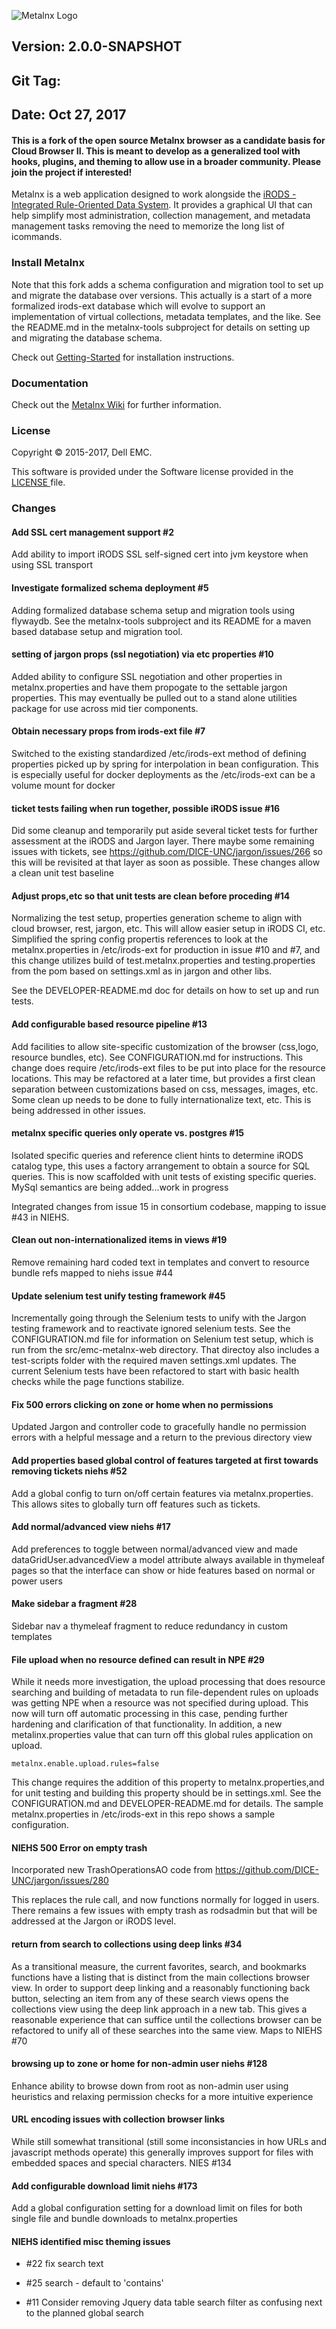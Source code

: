 ![Metalnx Logo](docs/IMAGES/mlx_logo_blue.png)

## Version: 2.0.0-SNAPSHOT
## Git Tag:
## Date: Oct 27, 2017


#### This is a fork of the open source Metalnx browser as a candidate basis for Cloud Browser II. This is meant to develop as a generalized tool with hooks, plugins, and theming to allow use in a broader community. Please join the project if interested!

Metalnx is a web application designed to work alongside the [iRODS - Integrated Rule-Oriented Data System](http://www.irods.org). It provides a graphical UI that can help simplify most administration,
collection management, and metadata management tasks removing the need to memorize the long list of icommands.

### Install Metalnx

Note that this fork adds a schema configuration and migration tool to set up and migrate the database over versions. This
actually is a start of a more formalized irods-ext database which will evolve to support an implementation of virtual collections,
metadata templates, and the like. See the README.md in the metalnx-tools subproject for details on setting up and migrating the database schema.

Check out [Getting-Started](https://github.com/Metalnx/metalnx-web/wiki/Getting-Started) for installation instructions.

### Documentation

Check out the [Metalnx Wiki](https://github.com/Metalnx/metalnx-web/wiki) for further information.

### License

Copyright © 2015-2017, Dell EMC.

This software is provided under the Software license provided in the <a href="LICENSE.md"> LICENSE </a> file.

### Changes

#### Add SSL cert management support #2

Add ability to import iRODS SSL self-signed cert into jvm keystore when using SSL transport

#### Investigate formalized schema deployment #5

Adding formalized database schema setup and migration tools using flywaydb. See the metalnx-tools
subproject and its README for a maven based database setup and migration tool.

#### setting of jargon props (ssl negotiation) via etc properties #10

Added ability to configure SSL negotiation and other properties in metalnx.properties and have them propogate to the settable jargon properties. This may
eventually be pulled out to a stand alone utilities package for use across mid tier components.

#### Obtain necessary props from irods-ext file #7

Switched to the existing standardized /etc/irods-ext method of defining properties picked up by spring for interpolation in
bean configuration. This is especially useful for docker deployments as the /etc/irods-ext can be a volume mount for docker

#### ticket tests failing when run together, possible iRODS issue #16

Did some cleanup and temporarily put aside several ticket tests for further assessment at the iRODS and Jargon layer. There maybe some
remaining issues with tickets, see https://github.com/DICE-UNC/jargon/issues/266 so this will be revisited at that
layer as soon as possible. These changes allow a clean unit test baseline

#### Adjust props,etc so that unit tests are clean before proceding #14

Normalizing the test setup, properties generation scheme to align with cloud browser, rest, jargon, etc. This will allow
easier setup in iRODS CI, etc. Simplified the spring config propertis references to look at the metalnx.properties in /etc/irods-ext for production in issue #10 and #7, and this change utilizes build of test.metalnx.properties and testing.properties from the pom
based on settings.xml as in jargon and other libs.

See the DEVELOPER-README.md doc for details on how to set up and run tests.

#### Add configurable based resource pipeline #13

Add facilities to allow site-specific customization of the browser (css,logo, resource bundles, etc). See CONFIGURATION.md for instructions. This change does require /etc/irods-ext files to be put into place for the resource locations. This may be refactored at a later time, but provides a first clean separation between customizations based on css, messages, images, etc. Some clean up needs to be done to fully internationalize text, etc. This is being addressed in other issues.

#### metalnx specific queries only operate vs. postgres #15

Isolated specific queries and reference client hints to determine iRODS catalog type, this uses a factory arrangement to obtain a source for SQL queries. This is now scaffolded with unit tests of existing specific queries. MySql semantics are being added...work in progress

Integrated changes from issue 15 in consortium codebase, mapping to issue #43 in NIEHS.

#### Clean out non-internationalized items in views #19

Remove remaining hard coded text in templates and convert to resource bundle refs mapped to niehs issue #44

#### Update selenium test unify testing framework #45

Incrementally going through the Selenium tests to unify with the Jargon testing framework and to reactivate ignored selenium tests.  See the CONFIGURATION.md file for information on Selenium test setup, which is run from the src/emc-metalnx-web directory. That directoy also includes a test-scripts folder with the required maven settings.xml updates.
The current Selenium tests have been refactored to start with basic health checks while the page functions stabilize.

#### Fix 500 errors clicking on zone or home when no permissions

Updated Jargon and controller code to gracefully handle no permission errors with a helpful message and a return to the previous directory view

#### Add properties based global control of features targeted at first towards removing tickets niehs #52

Add a global config to turn on/off certain features via metalnx.properties. This allows sites to globally turn off features such as tickets.

#### Add normal/advanced view niehs #17

Add preferences to toggle between normal/advanced view and made dataGridUser.advancedView a model attribute always available in thymeleaf pages so
that the interface can show or hide features based on normal or power users

#### Make sidebar a fragment #28

Sidebar nav a thymeleaf fragment to reduce redundancy in custom templates

#### File upload when no resource defined can result in NPE #29

While it needs more investigation, the upload processing that does resource searching and building
of metadata to run file-dependent rules on uploads was getting NPE when a resource was not specified
during upload. This now will turn off automatic processing in this case, pending further hardening and clarification
of that functionality. In addition, a new metalinx.properties value that can turn off
this global rules application on upload.

```
metalnx.enable.upload.rules=false

```

This change requires the addition of this property to metalnx.properties,and for unit testing and building
this property should be in settings.xml. See the CONFIGURATION.md and DEVELOPER-README.md for details. The sample
metalnx.properties in /etc/irods-ext in this repo shows a sample configuration.

#### NIEHS 500 Error on empty trash

Incorporated new TrashOperationsAO code from https://github.com/DICE-UNC/jargon/issues/280

This replaces the rule call, and now functions normally for logged in users. There remains a few issues with empty trash as rodsadmin but
that will be addressed at the Jargon or iRODS level.

#### return from search to collections using deep links #34

As a transitional measure, the current favorites, search, and bookmarks functions have a listing that is distinct from the
main collections browser view. In order to support deep linking and a reasonably functioning back button, selecting an item
from any of these search views opens the collections view using the deep link approach in a new tab. This gives a reasonable
experience that can suffice until the collections browser can be refactored to unify all of these searches into the same view.
Maps to NIEHS #70

#### browsing up to zone or home for non-admin user niehs #128

Enhance ability to browse down from root as non-admin user using heuristics and relaxing permission checks for a more intuitive experience

#### URL encoding issues with collection browser links

While still somewhat transitional (still some inconsistancies in how URLs and javascript methods operate) this generally improves support
for files with embedded spaces and special characters. NIES #134

#### Add configurable download limit niehs #173

Add a global configuration setting for a download limit on files for both single file and bundle downloads to metalnx.properties

#### NIEHS identified misc theming issues

* #22 fix search text

* #25 search - default to 'contains'

* #11 Consider removing Jquery data table search filter as confusing next to the planned global search
